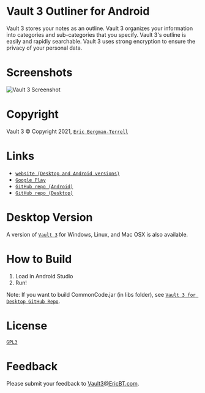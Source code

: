 # Vault 3 Outliner for Android

Vault 3 stores your notes as an outline. Vault 3 organizes your information into categories and sub-categories that you specify. Vault 3's outline is easily and rapidly searchable. Vault 3 uses strong encryption to ensure the privacy of your personal data.

# Screenshots

![`Vault 3 Screenshot`](https://ericbt.com/artwork/Vault3ForAndroid/screenshot_1.png "Vault 3 Screenshot")

# Copyright

Vault 3 &#169; Copyright 2021, [`Eric Bergman-Terrell`](https://www.ericbt.com)

# Links

* [`website (Desktop and Android versions)`](https://ericbt.com/vault3)
* [`Google Play`](https://play.google.com/store/apps/details?id=com.ericbt.Vault3Paid)
* [`GitHub repo (Android)`](https://github.com/EricTerrell/Vault3.Android)
* [`GitHub repo (Desktop)`](https://github.com/EricTerrell/Vault3.Desktop)

# Desktop Version

A version of [`Vault 3`](https://ericbt.com/vault3) for Windows, Linux, and Mac OSX is also available.

# How to Build

1. Load in Android Studio
1. Run!

Note: If you want to build CommonCode.jar (in libs folder), see [`Vault 3 for Desktop GitHub Repo`](https://github.com/EricTerrell/Vault3.Desktop).

# License

[`GPL3`](https://www.gnu.org/licenses/gpl-3.0.en.html)

# Feedback

Please submit your feedback to [Vault3@EricBT.com](mailto:Vault3@EricBT.com).